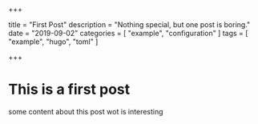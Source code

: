+++

title = "First Post"
description = "Nothing special, but one post is boring."
date = "2019-09-02"
categories = [ "example", "configuration" ]
tags = [ "example", "hugo", "toml" ]

+++

# This is a first post

some content about this post wot is interesting
